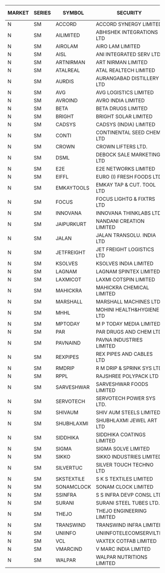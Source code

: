 


| MARKET | SERIES | SYMBOL | SECURITY | PREV CL PR | OPEN PRICE | HIGH PRICE | LOW PRICE | CLOSE PRICE | NET TRDVAL | NET TRDQTY | CORP IND | HI 52 WK | LO 52 WK |
| ----- | ----- | ----- | ----- | ----- | ----- | ----- | ----- | ----- | ----- | ----- | ----- | ----- | ----- |
| N | SM | ACCORD | ACCORD SYNERGY LIMITED | 22.20 | 22.25 | 22.25 | 22.25 | 22.25 | 44500.00 | 2000 |  | 27.00 | 14.45 |
| N | SM | AILIMITED | ABHISHEK INTEGRATIONS LTD | 23.35 | 23.30 | 23.30 | 23.30 | 23.30 | 139800.00 | 6000 |  | 38.60 | 19.00 |
| N | SM | AIROLAM | AIRO LAM LIMITED | 45.00 | 46.90 | 48.40 | 46.90 | 48.40 | 426900.00 | 9000 |  | 59.00 | 19.25 |
| N | SM | AISL | ANI INTEGRATED SERV LTD. | 43.70 | 47.85 | 47.85 | 41.00 | 44.40 | 1007940.00 | 22800 |  | 55.40 | 18.10 |
| N | SM | ARTNIRMAN | ART NIRMAN LIMITED | 32.00 | 31.00 | 31.00 | 31.00 | 31.00 | 558000.00 | 18000 |  | 32.00 | 16.80 |
| N | SM | ATALREAL | ATAL REALTECH LIMITED | 100.65 | 104.90 | 105.25 | 95.80 | 96.40 | 20823520.00 | 212800 |  | 105.25 | 30.95 |
| N | SM | AURDIS | AURANGABAD DISTILLERY LTD | 42.40 | 44.50 | 44.50 | 40.30 | 44.50 | 1665800.00 | 38000 |  | 47.70 | 25.80 |
| N | SM | AVG | AVG LOGISTICS LIMITED | 76.50 | 73.00 | 73.00 | 73.00 | 73.00 | 262800.00 | 3600 |  | 83.00 | 40.65 |
| N | SM | AVROIND | AVRO INDIA LIMITED | 83.95 | 80.75 | 84.95 | 79.80 | 82.40 | 650700.00 | 8000 |  | 84.95 | 35.00 |
| N | SM | BETA | BETA DRUGS LIMITED | 326.55 | 319.00 | 320.00 | 319.00 | 320.00 | 511200.00 | 1600 |  | 404.80 | 75.20 |
| N | SM | BRIGHT | BRIGHT SOLAR LIMITED | 4.75 | 4.80 | 4.95 | 4.75 | 4.90 | 687900.00 | 141000 |  | 15.55 | 4.60 |
| N | SM | CADSYS | CADSYS (INDIA) LIMITED | 22.50 | 22.50 | 22.50 | 22.50 | 22.50 | 180000.00 | 8000 |  | 36.90 | 18.10 |
| N | SM | CONTI | CONTINENTAL SEED CHEM LTD | 5.95 | 5.70 | 5.70 | 5.70 | 5.70 | 18998.10 | 3333 |  | 14.60 | 5.20 |
| N | SM | CROWN | CROWN LIFTERS LTD. | 84.00 | 79.80 | 83.90 | 79.80 | 83.60 | 1219400.00 | 15000 |  | 100.00 | 38.00 |
| N | SM | DSML | DEBOCK SALE MARKETING LTD | 17.85 | 17.10 | 18.70 | 17.05 | 18.20 | 4490400.00 | 258000 |  | 21.95 | 5.75 |
| N | SM | E2E | E2E NETWORKS LIMITED | 46.00 | 46.00 | 46.00 | 46.00 | 46.00 | 184000.00 | 4000 |  | 61.30 | 25.00 |
| N | SM | EIFFL | EURO (I) FRESH FOODS LTD | 83.00 | 80.10 | 80.10 | 79.70 | 79.70 | 701680.00 | 8800 |  | 129.40 | 64.80 |
| N | SM | EMKAYTOOLS | EMKAY TAP & CUT. TOOL LTD | 175.75 | 167.00 | 167.00 | 167.00 | 167.00 | 200400.00 | 1200 |  | 205.25 | 63.00 |
| N | SM | FOCUS | FOCUS LIGHTG & FIXTRS LTD | 67.45 | 66.50 | 66.50 | 66.50 | 66.50 | 199500.00 | 3000 |  | 71.90 | 18.05 |
| N | SM | INNOVANA | INNOVANA THINKLABS LTD. | 119.50 | 125.45 | 125.45 | 125.45 | 125.45 | 125450.00 | 1000 |  | 210.95 | 70.25 |
| N | SM | JAIPURKURT | NANDANI CREATION LIMITED | 67.60 | 69.00 | 70.95 | 69.00 | 70.95 | 2826500.00 | 40000 |  | 70.95 | 7.65 |
| N | SM | JALAN | JALAN TRANSOLU. INDIA LTD | 11.80 | 12.35 | 12.35 | 12.35 | 12.35 | 1185600.00 | 96000 |  | 12.35 | 2.75 |
| N | SM | JETFREIGHT | JET FREIGHT LOGISTICS LTD | 30.45 | 28.95 | 28.95 | 28.95 | 28.95 | 115800.00 | 4000 |  | 35.40 | 13.00 |
| N | SM | KSOLVES | KSOLVES INDIA LIMITED | 595.05 | 595.05 | 613.85 | 590.25 | 603.70 | 8430280.00 | 14000 |  | 1718.20 | 151.00 |
| N | SM | LAGNAM | LAGNAM SPINTEX LIMITED | 38.95 | 39.95 | 39.95 | 38.55 | 38.80 | 352650.00 | 9000 |  | 49.25 | 6.60 |
| N | SM | LAXMICOT | LAXMI COTSPIN LIMITED | 24.30 | 23.30 | 23.30 | 23.25 | 23.25 | 279300.00 | 12000 |  | 36.55 | 7.50 |
| N | SM | MAHICKRA | MAHICKRA CHEMICAL LIMITED | 82.80 | 82.30 | 82.30 | 82.30 | 82.30 | 123450.00 | 1500 |  | 95.00 | 70.05 |
| N | SM | MARSHALL | MARSHALL MACHINES LTD | 29.80 | 32.45 | 32.75 | 32.45 | 32.75 | 392100.00 | 12000 |  | 43.15 | 6.70 |
| N | SM | MHHL | MOHINI HEALTH&HYGIENE LTD | 22.00 | 20.85 | 21.75 | 20.85 | 21.75 | 127800.00 | 6000 |  | 39.50 | 15.35 |
| N | SM | MPTODAY | M P TODAY MEDIA LIMITED | 30.00 | 28.50 | 28.50 | 28.50 | 28.50 | 114000.00 | 4000 |  | 30.00 | 9.70 |
| N | SM | PAR | PAR DRUGS AND CHEM LTD | 103.00 | 104.00 | 104.00 | 102.00 | 103.00 | 1031000.00 | 10000 |  | 139.05 | 47.00 |
| N | SM | PAVNAIND | PAVNA INDUSTRIES LIMITED | 180.00 | 180.00 | 180.00 | 180.00 | 180.00 | 144000.00 | 800 |  | 215.00 | 165.05 |
| N | SM | REXPIPES | REX PIPES AND CABLES LTD | 26.15 | 26.50 | 27.00 | 26.40 | 26.65 | 3312000.00 | 124000 |  | 27.00 | 26.40 |
| N | SM | RMDRIP | R M DRIP & SPRINK SYS LTD | 18.85 | 18.00 | 18.00 | 17.95 | 17.95 | 71900.00 | 4000 |  | 59.00 | 15.50 |
| N | SM | RPPL | RAJSHREE POLYPACK LTD | 162.00 | 161.65 | 166.25 | 161.00 | 166.25 | 1143750.00 | 7000 |  | 200.00 | 70.50 |
| N | SM | SARVESHWAR | SARVESHWAR FOODS LIMITED | 18.05 | 18.05 | 18.05 | 17.15 | 18.00 | 167920.00 | 9600 |  | 37.85 | 9.60 |
| N | SM | SERVOTECH | SERVOTECH POWER SYS LTD. | 26.00 | 24.70 | 24.70 | 24.70 | 24.70 | 98800.00 | 4000 |  | 28.10 | 15.50 |
| N | SM | SHIVAUM | SHIV AUM STEELS LIMITED | 57.00 | 56.00 | 56.00 | 56.00 | 56.00 | 840000.00 | 15000 |  | 59.00 | 44.75 |
| N | SM | SHUBHLAXMI | SHUBHLAXMI JEWEL ART LTD | 12.10 | 11.60 | 12.60 | 11.60 | 12.60 | 48400.00 | 4000 |  | 29.90 | 11.20 |
| N | SM | SIDDHIKA | SIDDHIKA COATINGS LIMITED | 56.00 | 57.95 | 58.80 | 57.95 | 58.80 | 233500.00 | 4000 |  | 81.50 | 45.00 |
| N | SM | SIGMA | SIGMA SOLVE LIMITED | 213.70 | 215.00 | 215.00 | 213.85 | 213.85 | 1286550.00 | 6000 |  | 254.65 | 33.80 |
| N | SM | SIKKO | SIKKO INDUSTRIES LIMITED | 29.65 | 29.50 | 29.50 | 29.50 | 29.50 | 236000.00 | 8000 |  | 32.20 | 11.60 |
| N | SM | SILVERTUC | SILVER TOUCH TECHNO LTD | 141.70 | 130.00 | 143.45 | 130.00 | 142.00 | 4868800.00 | 35000 |  | 145.00 | 72.00 |
| N | SM | SKSTEXTILE | S K S TEXTILES LIMITED | 20.00 | 19.00 | 20.00 | 19.00 | 20.00 | 3744000.00 | 197000 |  | 30.45 | 19.00 |
| N | SM | SONAMCLOCK | SONAM CLOCK LIMITED | 60.60 | 60.00 | 60.65 | 60.00 | 60.65 | 543750.00 | 9000 |  | 66.00 | 39.00 |
| N | SM | SSINFRA | S S INFRA DEVP CONSL LTD | 9.50 | 9.50 | 9.50 | 9.50 | 9.50 | 228000.00 | 24000 |  | 10.20 | 5.65 |
| N | SM | SURANI | SURANI STEEL TUBES LTD. | 43.05 | 45.20 | 45.20 | 43.70 | 45.20 | 810500.00 | 18000 |  | 45.20 | 17.35 |
| N | SM | THEJO | THEJO ENGINEERING LIMITED | 2625.00 | 2750.00 | 2750.00 | 2569.10 | 2640.75 | 8153805.00 | 3100 |  | 2999.95 | 635.00 |
| N | SM | TRANSWIND | TRANSWIND INFRA LIMITED | 4.15 | 4.00 | 4.00 | 3.95 | 3.95 | 95200.00 | 24000 |  | 8.30 | 3.95 |
| N | SM | UNIINFO | UNIINFOTELECOMSERVILTD | 25.60 | 25.55 | 25.55 | 25.55 | 25.55 | 51100.00 | 2000 |  | 27.45 | 7.85 |
| N | SM | VCL | VAXTEX COTFAB LIMITED | 53.75 | 54.95 | 55.10 | 54.95 | 55.10 | 1486950.00 | 27000 |  | 55.10 | 17.00 |
| N | SM | VMARCIND | V MARC INDIA LIMITED | 31.00 | 32.00 | 32.00 | 30.55 | 30.55 | 187650.00 | 6000 |  | 45.00 | 25.35 |
| N | SM | WALPAR | WALPAR NUTRITIONS LIMITED | 36.00 | 36.00 | 36.00 | 36.00 | 36.00 | 72000.00 | 2000 |  | 51.50 | 32.50 |



